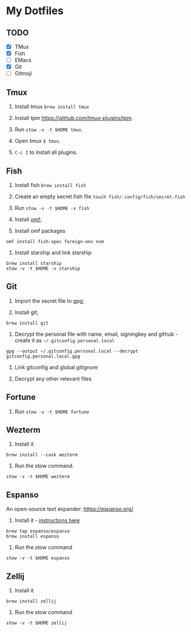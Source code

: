 # My Dotfiles

## TODO

- [x] TMux
- [x] Fish
- [ ] EMacs
- [x] Git
- [ ] Gitmoji

## Tmux

1. Install tmux `brew install tmux`

1. Install tpm https://github.com/tmux-plugins/tpm.

1. Run `stow -v -t $HOME tmux`.

1. Open tmux `$ tmux`.

1. `C-c I` to install all plugins.

## Fish

1. Install fish `brew install fish`

1. Create an empty secret.fish file `touch fish/.config/fish/secret.fish`

1. Run `stow -v -t $HOME -v fish`

1. Install [omf](https://github.com/oh-my-fish/oh-my-fish);

1. Install omf packages

```
omf install fish-spec foreign-env nvm
```

1. Install starship and link starship

```
brew install starship
stow -v -t $HOME -v starship
```

## Git

1. Import the secret file to gpg;

1. Install git;

```
brew install git
```

1. Decrypt the personal file with name, email, signingkey and github - create it as `~/.gitconfig.personal.local`

```
gpg --output ~/.gitconfig.personal.local --decrypt gitconfig.personal.local.gpg
```

1. Link gitconfig and global gitignore

1. Decrypt any other relevant files

## Fortune

1. Run `stow -v -t $HOME fortune`

## Wezterm

1. Install it

```
brew install --cask wezterm
````

1. Run the stow command.

```
stow -v -t $HOME wezterm
```

## Espanso

An open-source text expander: https://espanso.org/

1. Install it - [instructions here](https://espanso.org/docs/install/mac/)

```
brew tap espanso/espanso
brew install espanso
```

1. Run the stow command

```
stow -v -t $HOME espanso
```

## Zellij

1. Install it

```
brew install zellij
```

1. Run the stow command

```
stow -v -t $HOME zellij
```